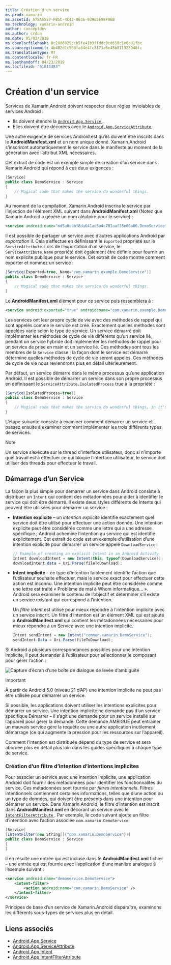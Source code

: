 ```yaml
---
title: Création d'un service
ms.prod: xamarin
ms.assetid: A78A55E7-FB5C-4C42-8E3E-939B5E98F9EB
ms.technology: xamarin-android
author: conceptdev
ms.author: crdun
ms.date: 05/03/2018
ms.openlocfilehash: 8c2086025ccb5fe41b3ffddc9cd650c1e0c81fbc
ms.sourcegitcommit: 4b402d1c508fa84e4fc3171a6e43b811323948fc
ms.translationtype: MT
ms.contentlocale: fr-FR
ms.lasthandoff: 04/23/2019
ms.locfileid: "61013483"
---
```

# <a name="creating-a-service"></a>Création d'un service

Services de Xamarin.Android doivent respecter deux règles inviolables de services Android :

* Ils doivent étendre la [ `Android.App.Service` ](https://developer.xamarin.com/api/type/Android.App.Service/).
* Elles doivent être décorées avec le [ `Android.App.ServiceAttribute` ](https://developer.xamarin.com/api/type/Android.App.ServiceAttribute/).

Une autre exigence de services Android est qu’ils doivent être inscrits dans le **AndroidManifest.xml** et un nom unique donné. Xamarin.Android s’inscriront automatiquement le service dans le manifeste au moment de la génération avec l’attribut XML nécessaires.

Cet extrait de code est un exemple simple de création d’un service dans Xamarin.Android qui répond à ces deux exigences :  

```csharp
[Service]
public class DemoService : Service
{
    // Magical code that makes the service do wonderful things.
}
```

Au moment de la compilation, Xamarin.Android inscrira le service par l’injection de l’élément XML suivant dans **AndroidManifest.xml** (Notez que Xamarin.Android a généré un nom aléatoire pour le service) :

```xml
<service android:name="md5a0cbbf8da641ae5a4c781aaf35e00a86.DemoService" />
```

Il est possible de partager un service avec d’autres applications Android par _exportation_ il. Cela s’effectue en définissant le `Exported` propriété sur le `ServiceAttribute`. Lors de l’exportation d’un service, le `ServiceAttribute.Name` propriété doit également être définie pour fournir un nom explicite publique pour le service. Cet extrait de code montre comment exporter et nommez un service :

```csharp
[Service(Exported=true, Name="com.xamarin.example.DemoService")]
public class DemoService : Service
{
    // Magical code that makes the service do wonderful things.
}
```

Le **AndroidManifest.xml** élément pour ce service puis ressemblera à :

```xml
<service android:exported="true" android:name="com.xamarin.example.DemoService" />
```

Les services ont leur propre cycle de vie avec des méthodes de rappel qui sont appelés comme le service est créé. Exactement quelles méthodes sont appelées varie selon le type de service. Un service démarré doit implémenter les méthodes de cycle de vie différents qu’un service lié, pendant un service hybride doit implémenter les méthodes de rappel pour un service de prise en main et un service lié. Ces méthodes sont tous les membres de la `Service` classe ; la façon dont le service est démarré détermine quelles méthodes de cycle de vie seront appelés. Ces méthodes de cycle de vie nous reviendrons plus en détail ultérieurement.

Par défaut, un service démarre dans le même processus qu’une application Android. Il est possible de démarrer un service dans son propre processus en définissant le `ServiceAttribute.IsolatedProcess` true à la propriété :

```csharp
[Service(IsolatedProcess=true)]
public class DemoService : Service
{
    // Magical code that makes the service do wonderful things, in it's own process!
}
```

L’étape suivante consiste à examiner comment démarrer un service et passez ensuite à examiner comment implémenter les trois différents types de services.

> [!NOTE]
> Un service s’exécute sur le thread d’interface utilisateur, donc si n’importe quel travail est à effectuer ce qui bloque l’interface utilisateur, le service doit utiliser des threads pour effectuer le travail.

## <a name="starting-a-service"></a>Démarrage d’un Service

La façon la plus simple pour démarrer un service dans Android consiste à distribuer un `Intent` qui contient des métadonnées pour aider à identifier le service qui doit être démarré. Il existe deux styles différents de Intents qui peuvent être utilisées pour démarrer un service :

-   **Intention explicite** &ndash; un _intention explicite_ identifie exactement quel service doit être utilisé pour effectuer une action donnée. Une intention explicite peut être considérée comme une lettre qui a une adresse spécifique ; Android achemine l’intention au service qui est identifié explicitement. Cet extrait de code est un exemple d’utilisation d’une intention explicite pour démarrer un service appelé `DownloadService`:

    ```csharp
    // Example of creating an explicit Intent in an Android Activity
    Intent downloadIntent = new Intent(this, typeof(DownloadService));
    downloadIntent.data = Uri.Parse(fileToDownload);
    ```

-   **Intent implicite** &ndash; ce type d’intention faiblement identifie l’action que l’utilisateur souhaite effectuer, mais le service exact pour effectuer cette action est inconnu. Une intention implicite peut être considérée comme une lettre est traité « Problème de mai à Whom informatique... ».
    Android sera examiner le contenu de l’objectif et déterminer s’il existe un service existant qui correspond à l’intention.

    Un _filtre intent_ est utilisé pour mieux répondre à l’intention implicite avec un service inscrit. Un filtre d’intention est un élément XML qui est ajouté à **AndroidManifest.xml** qui contient les métadonnées nécessaires pour mieux répondre à un Service avec une intention implicite.

    ```csharp
    Intent sendIntent = new Intent("common.xamarin.DemoService");
    sendIntent.Data = Uri.Parse(fileToDownload);
    ```

Si Android a plusieurs correspondances possibles pour une intention implicite, il peut demander à l’utilisateur pour sélectionner le composant pour gérer l’action :

![Capture d’écran d’une boîte de dialogue de levée d’ambiguïté](images/creating-a-service-01.png "capture d’écran d’une boîte de dialogue de levée d’ambiguïté")

> [!IMPORTANT]
> À partir de Android 5.0 (niveau 21 d’AP) une intention implicite ne peut pas être utilisée pour démarrer un service.

Si possible, les applications doivent utiliser les intentions explicites pour démarrer un service. Une intention implicite ne demande pas d’un service spécifique Démarrer &ndash; il s’agit une demande pour un service installé sur l’appareil pour gérer la demande. Cette demande AMBIGUE peut entraîner un mauvais service gère la requête ou une autre application inutilement démarrage (ce qui augmente la pression pour les ressources sur l’appareil).

Comment l’intention est distribuée dépend du type de service et sera abordée plus en détail plus loin dans les guides spécifiques à chaque type de service.


### <a name="creating-an-intent-filter-for-implicit-intents"></a>Création d’un filtre d’intention d’intentions implicites

Pour associer un service avec une intention implicite, une application Android doit fournir des métadonnées pour identifier les fonctionnalités du service. Ces métadonnées sont fournie par _filtres intentionnels_. Filtres intentionnels contiennent certaines informations, telles que d’une action ou un type de données, qui doivent être présents dans une intention pour démarrer un service. Dans Xamarin.Android, le filtre d’intention est inscrit dans **AndroidManifest.xml** en décorant un service avec le [ `IntentFilterAttribute` ](https://developer.xamarin.com/api/type/Android.App.IntentFilterAttribute/). Par exemple, le code suivant ajoute un filtre d’intention avec l’action associée `com.xamarin.DemoService`:

```csharp
[Service]
[IntentFilter(new String[]{"com.xamarin.DemoService"})]
public class DemoService : Service
{
}
```

Il en résulte une entrée qui est incluse dans le **AndroidManifest.xml** fichier &ndash; une entrée qui est fournie avec l’application d’une manière analogue à l’exemple suivant :

```xml
<service android:name="demoservice.DemoService">
    <intent-filter>
        <action android:name="com.xamarin.DemoService" />
    </intent-filter>
</service>
```

Principes de base d’un service de Xamarin.Android disparaître, examinons les différents sous-types de services plus en détail.


## <a name="related-links"></a>Liens associés

- [Android.App.Service](https://developer.xamarin.com/api/type/Android.App.Service/)
- [Android.App.ServiceAttribute](https://developer.xamarin.com/api/type/Android.App.ServiceAttribute/)
- [Android.App.Intent](https://developer.xamarin.com/api/type/Android.Content.Intent/)
- [Android.App.IntentFilterAttribute](https://developer.xamarin.com/api/type/Android.App.IntentFilterAttribute/)
